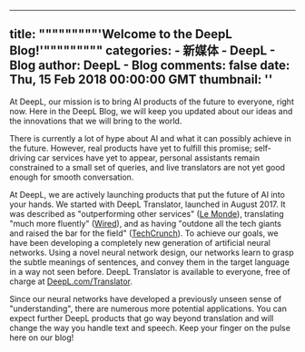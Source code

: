
---
title: """""""""'Welcome to the DeepL Blog!'"""""""""
categories: 
    - 新媒体
    - DeepL - Blog
author: DeepL - Blog
comments: false
date: Thu, 15 Feb 2018 00:00:00 GMT
thumbnail: ''
---

<div>   
<p>At DeepL, our mission is to bring AI products of the future to everyone, right now. Here in the DeepL Blog, we will keep you updated about our ideas and the innovations that we will bring to the world.</p>     <p>There is currently a lot of hype about AI and what it can possibly achieve in the future. However, real products have yet to fulfill this promise; self-driving car services have yet to appear, personal assistants remain constrained to a small set of queries, and live translators are not yet good enough for smooth conversation.</p>     <p> At DeepL, we are actively launching products that put the future of AI into your hands. We started with DeepL Translator, launched in August 2017. It was described as "outperforming other services" (<a href="http://www.lemonde.fr/pixels/article/2017/08/29/quel-est-le-meilleur-service-de-traduction-en-ligne_5177956_4408996.html?xtmc=deepl&xtcr=1">Le Monde</a>), translating "much more fluently" (<a href="https://www.wired.de/collection/tech/deepl-google-translate-linguee">Wired</a>), and as having "outdone all the tech giants and raised the bar for the field" (<a href="https://techcrunch.com/2017/08/29/deepl-schools-other-online-translators-with-clever-machine-learning/">TechCrunch</a>). To achieve our goals, we have been developing a completely new generation of artificial neural networks. Using a novel neural network design, our networks learn to grasp the subtle meanings of sentences, and convey them in the target language in a way not seen before. DeepL Translator is available to everyone, free of charge at <a href="https://www.deepl.com/translator">DeepL.com/Translator</a>.</p>     <p>Since our neural networks have developed a previously unseen sense of "understanding", there are numerous more potential applications. You can expect further DeepL products that go way beyond translation and will change the way you handle text and speech. Keep your finger on the pulse here on our blog!</p>  
</div>
            